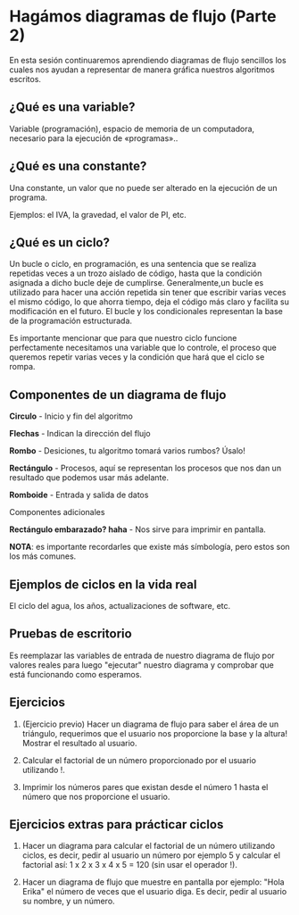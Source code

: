 Hagámos diagramas de flujo (Parte 2)
===
En esta sesión continuaremos aprendiendo diagramas de flujo sencillos los cuales nos ayudan a representar de manera gráfica nuestros algoritmos escritos.

¿Qué es una variable?
--
Variable (programación), espacio de memoria de un computadora, necesario para la ejecución de «programas»..


¿Qué es una constante?
--
Una constante, un valor que no puede ser alterado en la ejecución de un programa.

Ejemplos: el IVA, la gravedad, el valor de PI, etc.


¿Qué es un ciclo?
--
Un bucle o ciclo, en programación, es una sentencia que se realiza repetidas veces a un trozo aislado de código, hasta que la condición asignada a dicho bucle deje de cumplirse. Generalmente,un bucle es utilizado para hacer una acción repetida sin tener que escribir varias veces el mismo código, lo que ahorra tiempo, deja el código más claro y facilita su modificación en el futuro. El bucle y los condicionales representan la base de la programación estructurada.

Es importante mencionar que para que nuestro ciclo funcione perfectamente necesitamos una variable que lo controle, el proceso que queremos repetir varias veces y la condición que hará que el ciclo se rompa.


Componentes de un diagrama de flujo
--
**Circulo** - Inicio y fin del algoritmo

**Flechas** - Indican la dirección del flujo

**Rombo** - Desiciones, tu algoritmo tomará varios rumbos? Úsalo!

**Rectángulo** - Procesos, aquí se representan los procesos que nos dan un resultado que podemos usar más adelante.

**Romboide** - Entrada y salida de datos

Componentes adicionales

**Rectángulo embarazado? haha** - Nos sirve para imprimir en pantalla.

**NOTA**: es importante recordarles que existe más símbología, pero estos son los más comunes.


Ejemplos de ciclos en la vida real
--
El ciclo del agua, los años, actualizaciones de software, etc.


Pruebas de escritorio
--
Es reemplazar las variables de entrada de nuestro diagrama de flujo por valores reales para luego "ejecutar" nuestro diagrama y comprobar que está funcionando como esperamos.


Ejercicios
--
1. (Ejercicio previo) Hacer un diagrama de flujo para saber el área de un triángulo, requerimos que el usuario nos proporcione la base y la altura! Mostrar el resultado al usuario.

2. Calcular el factorial de un número proporcionado por el usuario utilizando !.

3. Imprimir los números pares que existan desde el número 1 hasta el número que nos proporcione el usuario.



Ejercicios extras para prácticar ciclos
--
1. Hacer un diagrama para calcular el factorial de un número utilizando ciclos, es decir, pedir al usuario un número por ejemplo 5 y calcular el factorial así: 1 x 2 x 3 x 4 x 5 = 120 (sin usar el operador !).

2. Hacer un diagrama de flujo que muestre en pantalla por ejemplo: "Hola Erika" el número de veces que el usuario diga. Es decir, pedir al usuario su nombre, y un número.